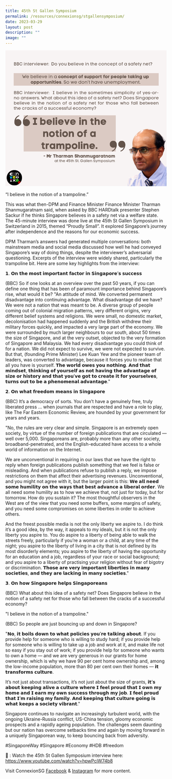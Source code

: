 ```yaml
---
title: 45th St Gallen Symposium
permalink: /resources/connexionsg/stgallensymposium/
date: 2023-03-29
layout: post
description: ""
image: ""
---
```

![](/images/connexionsg/2023/tharman.png)

“I believe in the notion of a trampoline.”

This was what then-DPM and Finance Minister Finance Minister Tharman Shanmugaratnam said, when asked by BBC HARDtalk presenter Stephen Sackur if he thinks Singapore believes in a safety net via a welfare state. The 45-minute interview was done live at the 45th St Gallen Symposium in Switzerland in 2015, themed “Proudly Small”. It explored Singapore’s journey after independence and the reasons for our economic success.

DPM Tharman’s answers had generated multiple conversations: both mainstream media and social media discussed how well he had conveyed Singapore’s way of doing things, despite the interviewer’s adversarial questioning. Excerpts of the interview were widely shared, particularly the trampoline bit. Here are some key highlights from the interview:

𝟭. 𝗢𝗻 𝘁𝗵𝗲 𝗺𝗼𝘀𝘁 𝗶𝗺𝗽𝗼𝗿𝘁𝗮𝗻𝘁 𝗳𝗮𝗰𝘁𝗼𝗿 𝗶𝗻 𝗦𝗶𝗻𝗴𝗮𝗽𝗼𝗿𝗲’𝘀 𝘀𝘂𝗰𝗰𝗲𝘀𝘀

(BBC) So if one looks at an overview over the past 50 years, if you can define one thing that has been of paramount importance behind Singapore’s rise, what would it be?
"An attitude of mind. We converted permanent disadvantage into continuing advantage. What disadvantage did we have? We were not a nation that was meant to be. A diverse group of people coming out of colonial migration patterns, very different origins, very different belief systems and religions. We were small, no domestic market, decolonisation had happened suddenly and the British withdrew their military forces quickly, and impacted a very large part of the economy. We were surrounded by much larger neighbours to our south, about 50 times the size of Singapore, and at the very outset, objected to the very formation of Singapore and Malaysia.
We had every disadvantage you could think of for a nation. We did not expect to survive, we were not expected to survive. But that, (founding Prime Minister) Lee Kuan Yew and the pioneer team of leaders, was converted to advantage, because it forces you to realise that all you have is yourself. 𝗧𝗵𝗲 𝘄𝗼𝗿𝗹𝗱 𝗼𝘄𝗲𝘀 𝘆𝗼𝘂 𝗻𝗼𝘁𝗵𝗶𝗻𝗴. 𝗔𝗻𝗱 𝘁𝗵𝗮𝘁 𝗺𝗶𝗻𝗱𝘀𝗲𝘁, 𝘁𝗵𝗶𝗻𝗸𝗶𝗻𝗴 𝗼𝗳 𝘆𝗼𝘂𝗿𝘀𝗲𝗹𝗳 𝗮𝘀 𝗻𝗼𝘁 𝗵𝗮𝘃𝗶𝗻𝗴 𝘁𝗵𝗲 𝗮𝗱𝘃𝗮𝗻𝘁𝗮𝗴𝗲 𝗼𝗳 𝘀𝗶𝘇𝗲 𝗼𝗿 𝗵𝗶𝘀𝘁𝗼𝗿𝘆 𝗮𝗻𝗱 𝘁𝗵𝗮𝘁 𝘆𝗼𝘂’𝘃𝗲 𝗴𝗼𝘁 𝘁𝗼 𝗰𝗿𝗲𝗮𝘁𝗲 𝗶𝘁 𝗳𝗼𝗿 𝘆𝗼𝘂𝗿𝘀𝗲𝗹𝘃𝗲𝘀, 𝘁𝘂𝗿𝗻𝘀 𝗼𝘂𝘁 𝘁𝗼 𝗯𝗲 𝗮 𝗽𝗵𝗲𝗻𝗼𝗺𝗲𝗻𝗮𝗹 𝗮𝗱𝘃𝗮𝗻𝘁𝗮𝗴𝗲."

𝟮. 𝗢𝗻 𝘄𝗵𝗮𝘁 𝗳𝗿𝗲𝗲𝗱𝗼𝗺 𝗺𝗲𝗮𝗻𝘀 𝗶𝗻 𝗦𝗶𝗻𝗴𝗮𝗽𝗼𝗿𝗲

(BBC) It’s a democracy of sorts. You don’t have a genuinely free, truly liberated press ... when journals that are respected and have a role to play, like The Far Eastern Economic Review, are hounded by your government for years and years.

"No, the rules are very clear and simple. Singapore is an extremely open society, by virtue of the number of foreign publications that are circulated — well over 5,000. Singaporeans are, probably more than any other society, broadband-penetrated, and the English-educated have access to a whole world of information on the Internet.

We are unconventional in requiring in our laws that we have the right to reply when foreign publications publish something that we feel is false or misleading. And when publications refuse to publish a reply, we impose restrictions on them that affect their advertising revenues. Unconventional, and you might not agree with it, but the larger point is this: 𝗪𝗲 𝗮𝗹𝗹 𝗻𝗲𝗲𝗱 𝘀𝗼𝗺𝗲 𝗵𝘂𝗺𝗶𝗹𝗶𝘁𝘆 𝗼𝗻 𝘁𝗵𝗲 𝘄𝗮𝘆𝘀 𝘁𝗵𝗮𝘁 𝗯𝗲𝘀𝘁 𝗮𝗱𝘃𝗮𝗻𝗰𝗲 𝗮 𝗹𝗶𝗯𝗲𝗿𝗮𝗹 𝗼𝗿𝗱𝗲𝗿. We all need some humility as to how we achieve that, not just for today, but for tomorrow. How do you sustain it? The most thoughtful observers in the West are of the view that you need some buffers, some margins of safety, and you need some compromises on some liberties in order to achieve others.

And the freest possible media is not the only liberty we aspire to. I do think it’s a good idea, by the way, it appeals to my ideals, but it is not the only liberty you aspire to. You do aspire to a liberty of being able to walk the streets freely, particularly if you’re a woman or a child, at any time of the night; you aspire to the liberty of living in a city that is not defined by its most disorderly elements; you aspire to the liberty of having the opportunity for an education and a job, regardless of your race or social background; and you aspire to a liberty of practising your religion without fear of bigotry or discrimination. 𝗧𝗵𝗼𝘀𝗲 𝗮𝗿𝗲 𝘃𝗲𝗿𝘆 𝗶𝗺𝗽𝗼𝗿𝘁𝗮𝗻𝘁 𝗹𝗶𝗯𝗲𝗿𝘁𝗶𝗲𝘀 𝗶𝗻 𝗺𝗮𝗻𝘆 𝘀𝗼𝗰𝗶𝗲𝘁𝗶𝗲𝘀, 𝗮𝗻𝗱 𝘁𝗵𝗲𝘆 𝗮𝗿𝗲 𝗹𝗮𝗰𝗸𝗶𝗻𝗴 𝗶𝗻 𝗺𝗮𝗻𝘆 𝘀𝗼𝗰𝗶𝗲𝘁𝗶𝗲𝘀."

𝟯. 𝗢𝗻 𝗵𝗼𝘄 𝗦𝗶𝗻𝗴𝗮𝗽𝗼𝗿𝗲 𝗵𝗲𝗹𝗽𝘀 𝗦𝗶𝗻𝗴𝗮𝗽𝗼𝗿𝗲𝗮𝗻𝘀

(BBC) What about this idea of a safety net? Does Singapore believe in the notion of a safety net for those who fall between the cracks of a successful economy?

"I believe in the notion of a trampoline."

(BBC) So people are just bouncing up and down in Singapore?

"𝗡𝗼, 𝗶𝘁 𝗯𝗼𝗶𝗹𝘀 𝗱𝗼𝘄𝗻 𝘁𝗼 𝘄𝗵𝗮𝘁 𝗽𝗼𝗹𝗶𝗰𝗶𝗲𝘀 𝘆𝗼𝘂’𝗿𝗲 𝘁𝗮𝗹𝗸𝗶𝗻𝗴 𝗮𝗯𝗼𝘂𝘁. If you provide help for someone who is willing to study hard; if you provide help for someone who is willing to take up a job and work at it, and make life not so easy if you stay out of work; if you provide help for someone who wants to own a home — and we are very generous in our grants for home ownership, which is why we have 90 per cent home ownership and, among the low-income population, more than 80 per cent own their homes — 𝗶𝘁 𝘁𝗿𝗮𝗻𝘀𝗳𝗼𝗿𝗺𝘀 𝗰𝘂𝗹𝘁𝘂𝗿𝗲.

It’s not just about transactions, it’s not just about the size of grants, 𝗶𝘁’𝘀 𝗮𝗯𝗼𝘂𝘁 𝗸𝗲𝗲𝗽𝗶𝗻𝗴 𝗮𝗹𝗶𝘃𝗲 𝗮 𝗰𝘂𝗹𝘁𝘂𝗿𝗲 𝘄𝗵𝗲𝗿𝗲 𝗜 𝗳𝗲𝗲𝗹 𝗽𝗿𝗼𝘂𝗱 𝘁𝗵𝗮𝘁 𝗜 𝗼𝘄𝗻 𝗺𝘆 𝗵𝗼𝗺𝗲 𝗮𝗻𝗱 𝗜 𝗲𝗮𝗿𝗻 𝗺𝘆 𝗼𝘄𝗻 𝘀𝘂𝗰𝗰𝗲𝘀𝘀 𝘁𝗵𝗿𝗼𝘂𝗴𝗵 𝗺𝘆 𝗷𝗼𝗯. 𝗜 𝗳𝗲𝗲𝗹 𝗽𝗿𝗼𝘂𝗱 𝘁𝗵𝗮𝘁 𝗜’𝗺 𝗿𝗮𝗶𝘀𝗶𝗻𝗴 𝗺𝘆 𝗳𝗮𝗺𝗶𝗹𝘆. 𝗔𝗻𝗱 𝗸𝗲𝗲𝗽𝗶𝗻𝗴 𝘁𝗵𝗮𝘁 𝗰𝘂𝗹𝘁𝘂𝗿𝗲 𝗴𝗼𝗶𝗻𝗴 𝗶𝘀 𝘄𝗵𝗮𝘁 𝗸𝗲𝗲𝗽𝘀 𝗮 𝘀𝗼𝗰𝗶𝗲𝘁𝘆 𝘃𝗶𝗯𝗿𝗮𝗻𝘁."

Singapore continues to navigate an increasingly turbulent world, with the ongoing Ukraine-Russia conflict, US-China tension, gloomy economic prospects and a rapidly ageing population. The challenges seem daunting but our nation has overcome setbacks time and again by moving forward in a uniquely Singaporean way, to keep bouncing back from adversity.

#SingaporeWay #Singapore #Economy #HDB #freedom

🎥 : Watch the 45th St Gallen Symposium interview here: https://www.youtube.com/watch?v=hpwPciW74b8

Visit ConnexionSG [Facebook](https://www.facebook.com/ConnexionSG) & [Instagram](https://www.instagram.com/connexionsg/) for more content.